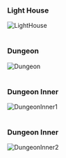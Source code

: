 ### Light House
![LightHouse](https://github.com/eva0519/3DWork/assets/57734102/309adbfe-418b-4ebd-a61c-480244cfa101)
<br/>
<br/>
### Dungeon
![Dungeon](https://github.com/eva0519/3DWork/assets/57734102/8319889a-0751-4d0f-871b-ba585411f8e6)
<br/>
<br/>
### Dungeon Inner
![DungeonInner1](https://github.com/eva0519/3DWork/assets/57734102/0b61cf54-4fff-4e3f-8e32-aa4d52262fad)
<br/>
<br/>
### Dungeon Inner
![DungeonInner2](https://github.com/eva0519/3DWork/assets/57734102/8c104351-6707-4f81-8d10-09494309f3ec)
